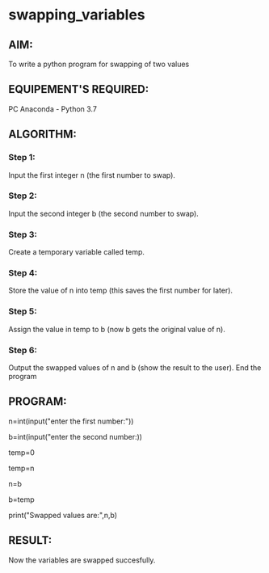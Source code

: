 # swapping_variables
## AIM:
To write a python program for swapping of two values
## EQUIPEMENT'S REQUIRED: 
PC
Anaconda - Python 3.7
## ALGORITHM: 
### Step 1:
Input the first integer n (the first number to swap).
### Step 2: 
Input the second integer b (the second number to swap).
### Step 3: 
Create a temporary variable called temp.
### Step 4:  
Store the value of n into temp (this saves the first number for later).
### Step 5: 
Assign the value in temp to b (now b gets the original value of n).
### Step 6: 
Output the swapped values of n and b (show the result to the user).
End the program

## PROGRAM:
 n=int(input("enter the first number:"))

 b=int(input("enter the second number:))
 
 temp=0
 
 temp=n
 
 n=b
 
 b=temp
 
 print("Swapped values are:",n,b)
 

## RESULT:
Now the variables are swapped succesfully.

